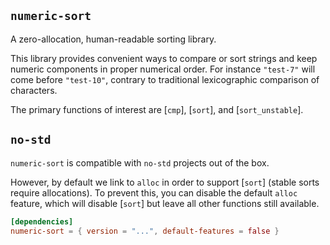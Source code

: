 ## `numeric-sort`

A zero-allocation, human-readable sorting library.

This library provides convenient ways to compare or sort strings and keep numeric components in proper numerical order.
For instance `"test-7"` will come before `"test-10"`, contrary to traditional lexicographic comparison of characters.

The primary functions of interest are [`cmp`], [`sort`], and [`sort_unstable`].

## `no-std`

`numeric-sort` is compatible with `no-std` projects out of the box.

However, by default we link to `alloc` in order to support [`sort`] (stable sorts require allocations).
To prevent this, you can disable the default `alloc` feature, which will disable [`sort`] but leave all other functions still available.

```toml
[dependencies]
numeric-sort = { version = "...", default-features = false }
```
